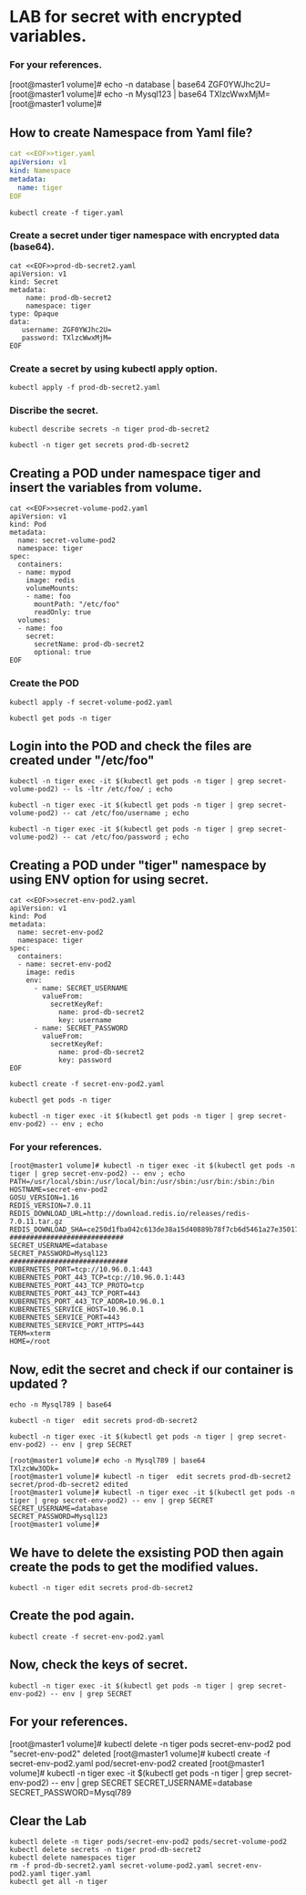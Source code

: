# LAB for secret with encrypted variables.   

### For your references. 
[root@master1 volume]# echo -n  database | base64 
ZGF0YWJhc2U=
[root@master1 volume]# echo -n Mysql123 | base64 
TXlzcWwxMjM=
[root@master1 volume]# 


## How to create Namespace from Yaml file?
```yaml 
cat <<EOF>>tiger.yaml
apiVersion: v1
kind: Namespace
metadata:
  name: tiger
EOF
```
```
kubectl create -f tiger.yaml
```
### Create a secret under tiger namespace with encrypted data (base64).

```
cat <<EOF>>prod-db-secret2.yaml
apiVersion: v1 
kind: Secret 
metadata: 
    name: prod-db-secret2
    namespace: tiger
type: Opaque 
data: 
   username: ZGF0YWJhc2U=
   password: TXlzcWwxMjM=
EOF
```
### Create a secret by using kubectl apply option.
```
kubectl apply -f prod-db-secret2.yaml
```

### Discribe the secret.
```
kubectl describe secrets -n tiger prod-db-secret2
```

```
kubectl -n tiger get secrets prod-db-secret2
```




## Creating a POD under namespace tiger and insert the variables from volume.
```
cat <<EOF>>secret-volume-pod2.yaml
apiVersion: v1
kind: Pod
metadata:
  name: secret-volume-pod2
  namespace: tiger
spec:
  containers:
  - name: mypod
    image: redis
    volumeMounts:
    - name: foo
      mountPath: "/etc/foo"
      readOnly: true
  volumes:
  - name: foo
    secret:
      secretName: prod-db-secret2
      optional: true
EOF
```
### Create the POD
```
kubectl apply -f secret-volume-pod2.yaml
```
```
kubectl get pods -n tiger
```

## Login into the POD and check the files are created under "/etc/foo"
```
kubectl -n tiger exec -it $(kubectl get pods -n tiger | grep secret-volume-pod2) -- ls -ltr /etc/foo/ ; echo
```

```
kubectl -n tiger exec -it $(kubectl get pods -n tiger | grep secret-volume-pod2) -- cat /etc/foo/username ; echo
```
```
kubectl -n tiger exec -it $(kubectl get pods -n tiger | grep secret-volume-pod2) -- cat /etc/foo/password ; echo
```

## Creating a POD under "tiger" namespace by using ENV option for using secret.
```
cat <<EOF>>secret-env-pod2.yaml	  
apiVersion: v1 
kind: Pod 
metadata: 
  name: secret-env-pod2
  namespace: tiger
spec: 
  containers: 
  - name: secret-env-pod2
    image: redis 
    env: 
      - name: SECRET_USERNAME 
        valueFrom: 
          secretKeyRef: 
            name: prod-db-secret2
            key: username 
      - name: SECRET_PASSWORD 
        valueFrom: 
          secretKeyRef: 
            name: prod-db-secret2
            key: password
EOF
```
```
kubectl create -f secret-env-pod2.yaml
```

```
kubectl get pods -n tiger
```

```
kubectl -n tiger exec -it $(kubectl get pods -n tiger | grep secret-env-pod2) -- env ; echo
```

### For your references.
```
[root@master1 volume]# kubectl -n tiger exec -it $(kubectl get pods -n tiger | grep secret-env-pod2) -- env ; echo
PATH=/usr/local/sbin:/usr/local/bin:/usr/sbin:/usr/bin:/sbin:/bin
HOSTNAME=secret-env-pod2
GOSU_VERSION=1.16
REDIS_VERSION=7.0.11
REDIS_DOWNLOAD_URL=http://download.redis.io/releases/redis-7.0.11.tar.gz
REDIS_DOWNLOAD_SHA=ce250d1fba042c613de38a15d40889b78f7cb6d5461a27e35017ba39b07221e3
############################
SECRET_USERNAME=database
SECRET_PASSWORD=Mysql123
#############################
KUBERNETES_PORT=tcp://10.96.0.1:443
KUBERNETES_PORT_443_TCP=tcp://10.96.0.1:443
KUBERNETES_PORT_443_TCP_PROTO=tcp
KUBERNETES_PORT_443_TCP_PORT=443
KUBERNETES_PORT_443_TCP_ADDR=10.96.0.1
KUBERNETES_SERVICE_HOST=10.96.0.1
KUBERNETES_SERVICE_PORT=443
KUBERNETES_SERVICE_PORT_HTTPS=443
TERM=xterm
HOME=/root
```

## Now, edit the secret and check if our container is updated ?
```
echo -n Mysql789 | base64 
```
```
kubectl -n tiger  edit secrets prod-db-secret2
```
```
kubectl -n tiger exec -it $(kubectl get pods -n tiger | grep secret-env-pod2) -- env | grep SECRET
```

```
[root@master1 volume]# echo -n Mysql789 | base64 
TXlzcWw3ODk=
[root@master1 volume]# kubectl -n tiger  edit secrets prod-db-secret2 
secret/prod-db-secret2 edited
[root@master1 volume]# kubectl -n tiger exec -it $(kubectl get pods -n tiger | grep secret-env-pod2) -- env | grep SECRET
SECRET_USERNAME=database
SECRET_PASSWORD=Mysql123
[root@master1 volume]# 
```
## We have to delete the exsisting POD then again create the pods to get the modified values.

```
kubectl -n tiger edit secrets prod-db-secret2
```
## Create the pod again.
```
kubectl create -f secret-env-pod2.yaml
```
## Now, check the keys of secret.
```
kubectl -n tiger exec -it $(kubectl get pods -n tiger | grep secret-env-pod2) -- env | grep SECRET
```
## For your references.
[root@master1 volume]# kubectl delete -n tiger pods secret-env-pod2
pod "secret-env-pod2" deleted
[root@master1 volume]# kubectl create -f secret-env-pod2.yaml
pod/secret-env-pod2 created
[root@master1 volume]# kubectl -n tiger exec -it $(kubectl get pods -n tiger | grep secret-env-pod2) -- env | grep SECRET
SECRET_USERNAME=database
SECRET_PASSWORD=Mysql789

## Clear the Lab
```
kubectl delete -n tiger pods/secret-env-pod2 pods/secret-volume-pod2
kubectl delete secrets -n tiger prod-db-secret2
kubectl delete namespaces tiger
rm -f prod-db-secret2.yaml secret-volume-pod2.yaml secret-env-pod2.yaml tiger.yaml
kubectl get all -n tiger
```

